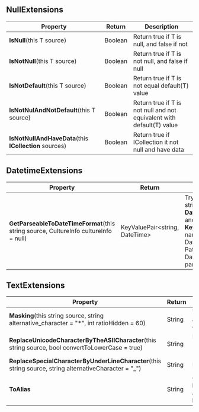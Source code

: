 ## NullExtensions
| Property  | Return | Description  |
|---|---|---|
| **IsNull**<T>(this T source)  | Boolean  | Return true if T is null, and false if not  |
| **IsNotNull**<T>(this T source)  | Boolean  | Return true if T is not null, and false if null  |
| **IsNotDefault**<T>(this T source)  | Boolean  | Return true if T is not equal default(T) value  |
| **IsNotNulAndNotDefault**<T>(this T source)  | Boolean  | Return true if T is not null and not equivalent with default(T) value  |
| **IsNotNullAndHaveData**<T>(this **ICollection**<T> sources)  | Boolean  | Return true if ICollection<T> it not null and have data  |

## DatetimeExtensions
| Property  | Return | Description  |
|---|---|---|
| **GetParseableToDateTimeFormat**(this string source, CultureInfo cultureInfo = null)  | KeyValuePair<string, DateTime>  | Try parse the input string in all type of **DateTimeFormatInfo** and return **KeyValuePair** with name of this DateTime parse Pattern and DataTime value after parse |

## TextExtensions
| Property  | Return | Description  |
|---|---|---|
| **Masking**(this string source, string alternative_character = "*", int ratioHidden = 60)  | String  | Try masking the output text with alternative_character with ratio of hidden character is greater ratioHidden |
| **ReplaceUnicodeCharacterByTheASIICharacter**(this string source, bool convertToLowerCase = true)  | String  | Replace all unicode character with ASII character ("á", "à", "ả", "ã", "ạ", "â", "ấ", "ầ", "ẩ", "ẫ", "ậ", "ă", "ắ", "ằ", "ẳ", "ẵ", "ặ" => "a").|
| **ReplaceSpecialCharacterByUnderLineCharacter**(this string source, string alternativeCharacter = "_")  | String  | Replace all special character with their alternative.|
| **ToAlias**  | String  | Combine **ReplaceUnicodeCharacterByTheASIICharacter** and **ReplaceSpecialCharacterByUnderLineCharacter**.|

